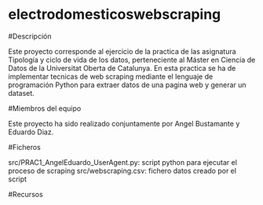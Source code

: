 # electrodomesticoswebscraping


#Descripción

Este proyecto corresponde al ejercicio de la practica de las asignatura Tipología y ciclo de vida de los datos, perteneciente al Máster en Ciencia de Datos de la Universitat Oberta de Catalunya. En esta practica se ha de implementar tecnicas de web scraping mediante el lenguaje de programación Python para extraer datos de una pagina web y generar un dataset.


#Miembros del equipo

Este proyecto ha sido realizado conjuntamente por Angel Bustamante y Eduardo Diaz.


#Ficheros

src/PRAC1_AngelEduardo_UserAgent.py: script python para ejecutar el proceso de scraping 
src/webscraping.csv: fichero datos creado por el script


#Recursos

